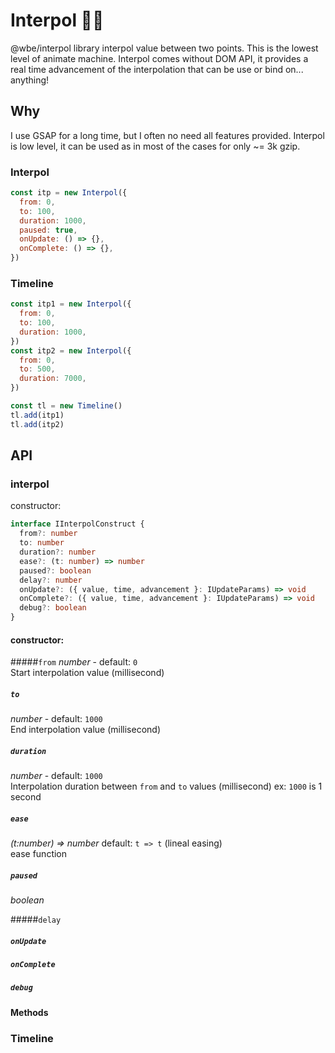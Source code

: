 # Interpol 👮🏽‍

@wbe/interpol library interpol value between two points.
This is the lowest level of animate machine.
Interpol comes without DOM API, it provides a real time advancement of the interpolation that can be use or bind
on... anything!

## Why

I use GSAP for a long time, but I often no need all features provided. Interpol is low level,
it can be used as in most of the cases for only ~= 3k gzip.

### Interpol

```js
const itp = new Interpol({
  from: 0,
  to: 100,
  duration: 1000,
  paused: true,
  onUpdate: () => {},
  onComplete: () => {},
})
```

### Timeline

```js
const itp1 = new Interpol({
  from: 0,
  to: 100,
  duration: 1000,
})
const itp2 = new Interpol({
  from: 0,
  to: 500,
  duration: 7000,
})

const tl = new Timeline()
tl.add(itp1)
tl.add(itp2)
```

## API

### interpol

constructor:

```ts
interface IInterpolConstruct {
  from?: number
  to: number
  duration?: number
  ease?: (t: number) => number
  paused?: boolean
  delay?: number
  onUpdate?: ({ value, time, advancement }: IUpdateParams) => void
  onComplete?: ({ value, time, advancement }: IUpdateParams) => void
  debug?: boolean
}
```

#### constructor:

#####`from`
_number_ - default: `0`  
 Start interpolation value (millisecond)

##### `to`

_number_ - default: `1000`  
 End interpolation value (millisecond)

##### `duration`
_number_ - default: `1000`  
 Interpolation duration between `from` and `to` values (millisecond)
ex: `1000` is 1 second

##### `ease`
_(t:number) => number_ default: `t => t` (lineal easing)  
 ease function

##### `paused`
_boolean_

#####`delay`

##### `onUpdate`

##### `onComplete`

##### `debug`

#### Methods



### Timeline
